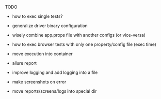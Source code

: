 TODO
- how to exec single tests?
- generalize driver binary configuration
- wisely combine app.props file with another configs (or vice-versa)
- how to exec browser tests with only one property/config file (exec time)
- move execution into container

- allure report
- improve logging and add logging into a file
- make screenshots on error
- move reports/screens/logs into special dir